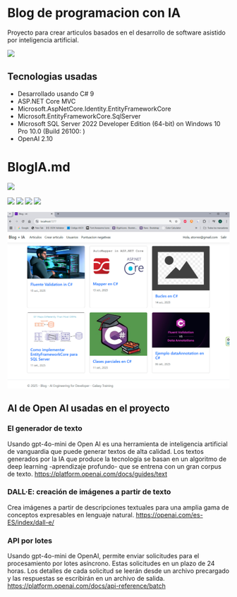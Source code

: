 # Blog de programacion con IA
Proyecto para crear articulos basados en el desarrollo de software asistido por inteligencia artificial.

![](https://media.licdn.com/dms/image/v2/D4D12AQEWIT-9T6R3qA/article-cover_image-shrink_720_1280/article-cover_image-shrink_720_1280/0/1691146433815?e=2147483647&v=beta&t=ujew0Bq_W5qvIQ1ROLv4G0RREQtHla5hJRENKKWfxd4)

## Tecnologias usadas
- Desarrollado usando C# 9
- ASP.NET Core MVC
- Microsoft.AspNetCore.Identity.EntityFrameworkCore
- Microsoft.EntityFrameworkCore.SqlServer
- Microsoft SQL Server 2022
	Developer Edition (64-bit) on Windows 10 Pro 10.0 <X64> (Build 26100: )
- OpenAI 2.10

# BlogIA.md

![](https://encrypted-tbn0.gstatic.com/images?q=tbn:ANd9GcQjk0A86MXNEP4bYXGeg2NeU8Ij0TVaZYS02rDj-d66Hy9-A0uTY3sTF76dAkP6dT5gjFU&usqp=CAU)

![](https://img.shields.io/github/stars/pandao/editor.md.svg) ![](https://img.shields.io/github/forks/pandao/editor.md.svg) ![](https://img.shields.io/github/tag/pandao/editor.md.svg) ![](https://img.shields.io/github/release/pandao/editor.md.svg)

![](https://github.com/AlexanderTorresCardenas/Blog/blob/main/Blog/wwwroot/img/gui-01.png)

## AI de Open AI usadas en el proyecto

### El generador de texto
Usando gpt-4o-mini de Open AI es una herramienta de inteligencia artificial de vanguardia que puede generar textos de alta calidad. Los textos generados por la IA que produce la tecnología se basan en un algoritmo de deep learning -aprendizaje profundo- que se entrena con un gran corpus de texto.
https://platform.openai.com/docs/guides/text

### DALL·E: creación de imágenes a partir de texto
Crea imágenes a partir de descripciones textuales para una amplia gama de conceptos expresables en lenguaje natural.
https://openai.com/es-ES/index/dall-e/

### API por lotes
Usando gpt-4o-mini de OpenAI, permite enviar solicitudes para el procesamiento por lotes asíncrono. Estas solicitudes en un plazo de 24 horas. Los detalles de cada solicitud se leerán desde un archivo precargado y las respuestas se escribirán en un archivo de salida. 
https://platform.openai.com/docs/api-reference/batch
